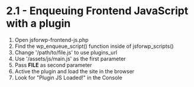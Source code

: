 # 2.1 - Enqueuing Frontend JavaScript with a plugin

1. Open jsforwp-frontend-js.php
2. Find the wp_enqueue_script() function inside of jsforwp_scripts()
3. Change '/path/to/file.js' to use plugins_url
4. Use '/assets/js/main.js' as the first parameter
5. Pass __FILE__ as second parameter
6. Active the plugin and load the site in the browser
7. Look for "Plugin JS Loaded!" in the Console
